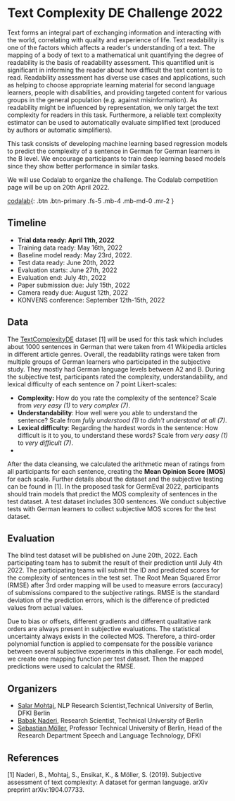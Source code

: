 # Text Complexity DE Challenge 2022


Text forms an integral part of exchanging information and interacting with the world, correlating with quality and experience of life. Text readability is one of the factors which affects a reader's understanding of a text. The mapping of a body of text to a mathematical unit quantifying the degree of readability is the basis of readability assessment. This quantified unit is significant in informing the reader about how difficult the text content is to read. Readability assessment has diverse use cases and applications, such as helping to choose appropriate learning material for second language learners, people with disabilities, and providing targeted content for various groups in the general population (e.g. against misinformation). As readability might be influenced by representation, we only target the text complexity for readers in this task. Furthermore, a reliable text complexity estimator can be used to automatically evaluate simplified text (produced by authors or automatic simplifiers). 

This task consists of developing machine learning based regression models to predict the complexity of a sentence in German for German learners in the B level. We encourage participants to train deep learning based models since they show better performance in similar tasks.

We will use Codalab to organize the challenge. The Codalab competition page will be up on 20th April 2022.

[codalab](https://competitions.codalab.org/competitions/){: .btn .btn-primary .fs-5 .mb-4 .mb-md-0 .mr-2 }


## Timeline
- **Trial data ready: April 11th, 2022**
- Training data ready: May 16th, 2022
- Baseline model ready: May 23rd, 2022.
- Test data ready: June 20th, 2022
- Evaluation starts: June 27th, 2022
- Evaluation end: July 4th, 2022
- Paper submission due: July 15th, 2022
- Camera ready due: August 12th, 2022
- KONVENS conference: September 12th-15th, 2022

## Data

The [TextComplexityDE](https://github.com/babaknaderi/TextComplexityDE) dataset [1] will be used for this task which includes about 1000 sentences in German that were taken from 41 Wikipedia articles in different article genres. 
Overall, the readability ratings were taken from multiple groups of German learners who participated in the subjective study. They mostly had German language levels between A2 and B.
During the subjective test, participants rated the complexity, understandability, and lexical difficulty of each sentence on 7 point Likert-scales:

 - **Complexity:** How do you rate the complexity of the sentence? Scale from _very easy (1)_ to _very complex (7)_.
 - **Understandability**: How well were you able to understand the sentence? Scale from _fully understood (1)_ to _didn't understand at all (7)_.
 - **Lexical difficulty**: Regarding the hardest words in the sentence: How difficult is it to you, to understand these words? Scale from _very easy (1)_ to _very difficult (7)_.
 - 
After the data cleansing, we calculated the arithmetic mean of ratings from all participants for each sentence, creating the **Mean Opinion Score (MOS)** for each scale. Further details about the dataset and the subjective testing can be found in [1].
In the proposed task for GermEval 2022, participants should train models that predict the MOS complexity of sentences in the test dataset. A test dataset includes 300 sentences. We conduct subjective tests with German learners to collect subjective MOS scores for the test dataset. 

## Evaluation

The blind test dataset will be published on June 20th, 2022. Each participating team has to submit the result of their prediction until July 4th 2022. The participating teams will submit the ID and predicted scores for the complexity of sentences in the test set. The Root Mean Squared Error (RMSE) after 3rd order mapping  will be used to measure errors (accuracy) of submissions compared to the subjective ratings.  RMSE is the standard deviation of the prediction errors, which is the difference of predicted values from actual values.

Due to bias or offsets, different gradients and different qualitative rank orders are always present in subjective evaluations. The statistical uncertainty always exists in the collected MOS. Therefore, a third-order polynomial function is applied to compensate for the possible variance between several subjective experiments in this challenge. For each model, we create one mapping function per test dataset. Then the mapped predictions were used to calculat the RMSE.


## Organizers

- [Salar Mohtaj](https://www.tu.berlin/index.php?id=29512), NLP Research Scientist,Technical University of Berlin,  DFKI Berlin
- [Babak Naderi](https://www.tu.berlin/index.php?id=29496), Research Scientist, Technical University of Berlin
- [Sebastian Möller](https://www.tu.berlin/index.php?id=16022), Professor Technical University of Berlin, Head of the Research Department Speech and Language Technology, DFKI


## References

[1] Naderi, B., Mohtaj, S., Ensikat, K., & Möller, S. (2019). Subjective assessment of text complexity: A dataset for german language. arXiv preprint arXiv:1904.07733.
